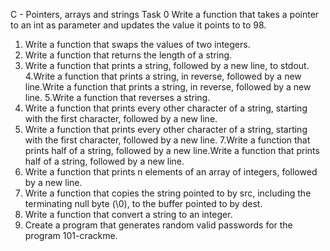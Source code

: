 C - Pointers, arrays and strings
Task 0 Write a function that takes a pointer to an int as parameter and updates the value it points to to 98.
1. Write a function that swaps the values of two integers.
2. Write a function that returns the length of a string.
3. Write a function that prints a string, followed by a new line, to stdout.
4.Write a function that prints a string, in reverse, followed by a new line.Write a function that prints a string, in reverse, followed by a new line.
5.Write a function that reverses a string.
6. Write a function that prints every other character of a string, starting with the first character, followed by a new line.
7. Write a function that prints every other character of a string, starting with the first character, followed by a new line.
7.Write a function that prints half of a string, followed by a new line.Write a function that prints half of a string, followed by a new line.
8. Write a function that prints n elements of an array of integers, followed by a new line.
9. Write a function that copies the string pointed to by src, including the terminating null byte (\0), to the buffer pointed to by dest.
10. Write a function that convert a string to an integer.
11. Create a program that generates random valid passwords for the program 101-crackme.
